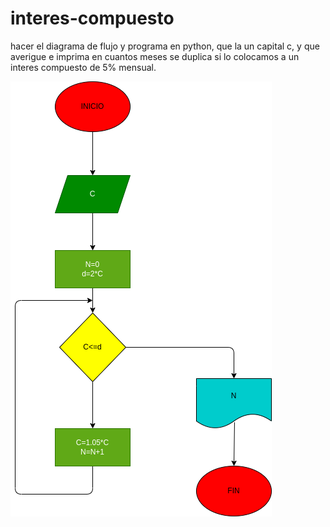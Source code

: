 # interes-compuesto

hacer el diagrama de flujo y programa en python, que la un capital c, y que averigue e imprima en cuantos meses se duplica si lo colocamos a un interes compuesto de 5% mensual.

![Diagrama de flujo](diagrama.png "Diagrama de flujo")
